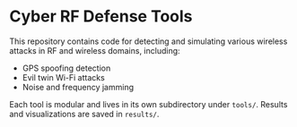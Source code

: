 # Cyber RF Defense Tools

This repository contains code for detecting and simulating various wireless attacks in RF and wireless domains, including:

- GPS spoofing detection
- Evil twin Wi-Fi attacks
- Noise and frequency jamming

Each tool is modular and lives in its own subdirectory under `tools/`. Results and visualizations are saved in `results/`.

